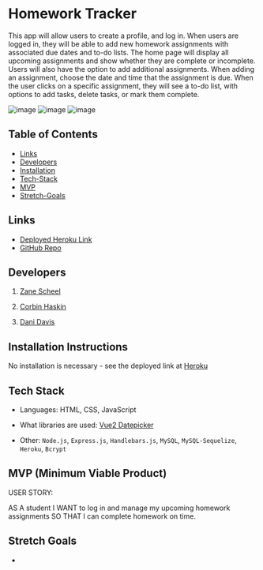 # Homework Tracker

This app will allow users to create a profile, and log in. When users are logged in, they will be able to add new homework assignments with associated due dates and to-do lists. The home page will display all upcoming assignments and show whether they are complete or incomplete. Users will also have the option to add additional assignments. When adding an assignment, choose the date and time that the assignment is due. When the user clicks on a specific assignment, they will see a to-do list, with options to add tasks, delete tasks, or mark them complete.

![image](https://github.com/DaniDelia253/homework-tracker/blob/main/public/images/loginPage_screenshot.PNG)
![image](https://github.com/DaniDelia253/homework-tracker/blob/main/public/images/createHW_screenshot.PNG)
![image](https://github.com/DaniDelia253/homework-tracker/blob/main/public/images/addTask_screenshot.PNG)

## Table of Contents

- [Links](#links)
- [Developers](#developers)
- [Installation](#installation)
- [Tech-Stack](#tech-stack)
- [MVP](#mvp)
- [Stretch-Goals](#stretch-goals)

## Links

- [Deployed Heroku Link](https://)
- [GitHub Repo](https://github.com/DaniDelia253/homework-tracker)

## Developers

1. [Zane Scheel](https://github.com/DerpVoltz)

2. [Corbin Haskin](https://github.com/CHaskin91)

3. [Dani Davis](https://github.com/DaniDelia253)

## Installation Instructions

No installation is necessary - see the deployed link at [Heroku](https://)

## Tech Stack

- Languages: HTML, CSS, JavaScript

- What libraries are used: [Vue2 Datepicker](https://www.npmjs.com/package/vue2-datepicker)

- Other: `Node.js`, `Express.js`, `Handlebars.js`, `MySQL`, `MySQL-Sequelize`, `Heroku`, `Bcrypt`

## MVP (Minimum Viable Product)

USER STORY:

AS A student
I WANT to log in and manage my upcoming homework assignments
SO THAT I can complete homework on time.

## Stretch Goals

-
